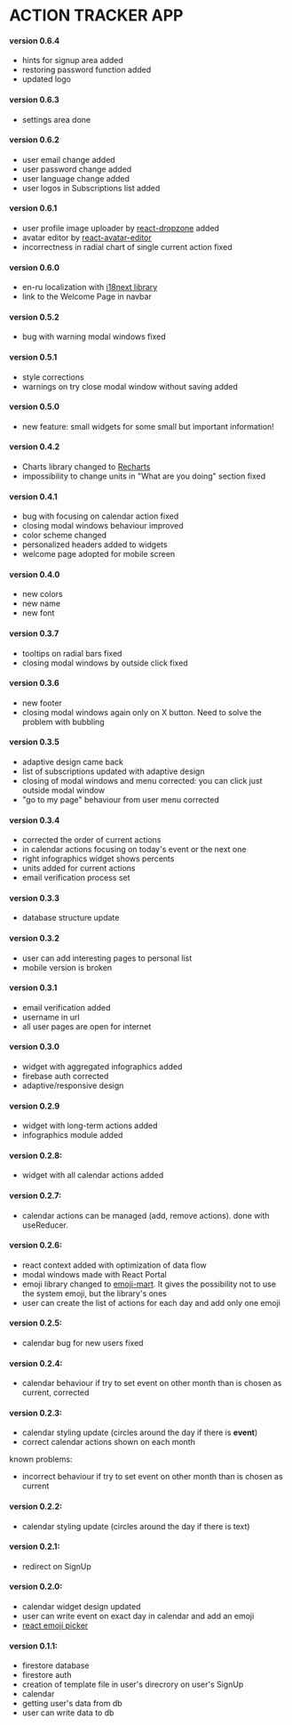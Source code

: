 # ACTION TRACKER APP

#### version 0.6.4

- hints for signup area added
- restoring password function added
- updated logo

#### version 0.6.3

- settings area done

#### version 0.6.2

- user email change added
- user password change added
- user language change added
- user logos in Subscriptions list added

#### version 0.6.1

- user profile image uploader by [react-dropzone](https://react-dropzone.js.org/) added
- avatar editor by [react-avatar-editor](https://github.com/mosch/react-avatar-editor#readme)
- incorrectness in radial chart of single current action fixed

#### version 0.6.0

- en-ru localization with [i18next library](https://www.i18next.com/)
- link to the Welcome Page in navbar

#### version 0.5.2

- bug with warning modal windows fixed

#### version 0.5.1

- style corrections
- warnings on try close modal window without saving added

#### version 0.5.0

- new feature: small widgets for some small but important information!

#### version 0.4.2

- Charts library changed to [Recharts](https://recharts.org/en-US)
- impossibility to change units in "What are you doing" section fixed

#### version 0.4.1

- bug with focusing on calendar action fixed
- closing modal windows behaviour improved
- color scheme changed
- personalized headers added to widgets
- welcome page adopted for mobile screen

#### version 0.4.0

- new colors
- new name
- new font

#### version 0.3.7

- tooltips on radial bars fixed
- closing modal windows by outside click fixed

#### version 0.3.6

- new footer
- closing modal windows again only on X button. Need to solve the problem with bubbling

#### version 0.3.5

- adaptive design came back
- list of subscriptions updated with adaptive design
- closing of modal windows and menu corrected: you can click just outside modal window
- "go to my page" behaviour from user menu corrected

#### version 0.3.4

- corrected the order of current actions
- in calendar actions focusing on today's event or the next one
- right infographics widget shows percents
- units added for current actions
- email verification process set

#### version 0.3.3

- database structure update

#### version 0.3.2

- user can add interesting pages to personal list
- mobile version is broken

#### version 0.3.1

- email verification added
- username in url
- all user pages are open for internet

#### version 0.3.0

- widget with aggregated infographics added
- firebase auth corrected
- adaptive/responsive design

#### version 0.2.9

- widget with long-term actions added
- infographics module added

#### version 0.2.8:

- widget with all calendar actions added

#### version 0.2.7:

- calendar actions can be managed (add, remove actions). done with useReducer.

#### version 0.2.6:

- react context added with optimization of data flow
- modal windows made with React Portal
- emoji library changed to [emoji-mart](https://github.com/missive/emoji-mart). It gives the possibility not to use the system emoji, but the library's ones
- user can create the list of actions for each day and add only one emoji

#### version 0.2.5:

- calendar bug for new users fixed

#### version 0.2.4:

- calendar behaviour if try to set event on other month than is chosen as current, corrected

#### version 0.2.3:

- calendar styling update (circles around the day if there is **event**)
- correct calendar actions shown on each month

known problems:

- incorrect behaviour if try to set event on other month than is chosen as current

#### version 0.2.2:

- calendar styling update (circles around the day if there is text)

#### version 0.2.1:

- redirect on SignUp

#### version 0.2.0:

- calendar widget design updated
- user can write event on exact day in calendar and add an emoji
- [react emoji picker](https://www.npmjs.com/package/emoji-picker-react)

#### version 0.1.1:

- firestore database
- firestore auth
- creation of template file in user's direcrory on user's SignUp
- calendar
- getting user's data from db
- user can write data to db
